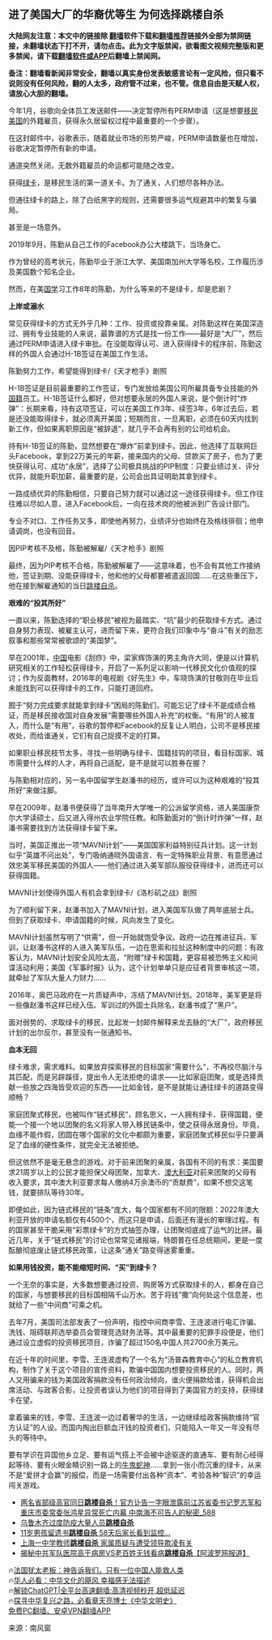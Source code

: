  <!-- 面包屑导航 --> <h2>进了美国大厂的华裔优等生 为何选择跳楼自杀</h2> <p class="notice"><b>大陆网友注意：本文中的链接除 <a href="https://github.com/bannedbook/fanqiang" >翻墙</a>软件下载和<a href="https://github.com/killgcd/justmysocks/blob/master/README.md">翻墙推荐</a>链接外全部为禁网链接，未翻墙状态下打不开，请勿点击。此为文字版禁闻，欲看图文视频完整版和更多禁闻，请下载<a href="https://github.com/bannedbook/fanqiang">翻墙软件或APP</a>后翻墙上禁闻网。</p><p>备注：翻墙看新闻非常安全，翻墙以真实身份发表敏感言论有一定风险，但只看不说则没有任何风险，翻的人太多，政府管不过来，也不管。信息自由是天赋人权，请放心大胆的翻墙。</b></p>  <div class="entry"> <p>今年1月，谷歌向全体员工发送邮件——决定暂停所有PERM申请（这是想要<a href="https://www.bannedbook.org/bnews/tag/%e7%a7%bb%e6%b0%91/" class="st_tag internal_tag" rel="tag" title="标签 移民 下的日志">移民</a><a href="https://www.bannedbook.org/bnews/tag/%e7%be%8e%e5%9b%bd/" class="st_tag internal_tag" rel="tag" title="标签 美国 下的日志">美国</a>的外籍雇员，获得永久居留权过程中最重要的一个步骤）。</p> <p>在这封邮件中，谷歌表示，随着就业市场的形势严峻，PERM申请数量也在增加，谷歌决定暂停所有新的申请。</p> <p>通道突然关闭，无数外籍雇员的命运都可能随之改变。</p> <p>获得<a href="https://www.bannedbook.org/bnews/tag/%e7%bb%bf%e5%8d%a1/" class="st_tag internal_tag" rel="tag" title="标签 绿卡 下的日志">绿卡</a>，是移民生活的第一道关卡。为了通关，人们想尽各种办法。</p> <p>但通往绿卡的路上，除了白纸黑字的规则，还需要很多运气规避其中的繁复与骗局。</p> <p>甚至是一场意外。</p> <p>2019年9月，陈勤从自己工作的Facebook办公大楼跳下，当场身亡。</p> <p>作为曾经的高考状元，陈勤毕业于浙江大学、美国南加州大学等名校，工作履历涉及美国数个知名企业。</p> <p>然而，在美<span class='wp_keywordlink'><a href="https://www.bannedbook.org/forum24/" title="国学传统文化禁书" target="_blank">国学</a></span>习工作8年的陈勤，为什么等来的不是绿卡，却是悲剧？</p> <p><strong>上岸或溺水</strong></p> <p>常见获得绿卡的方式无外乎几种：工作、投资或投靠亲属。对陈勤这样在美国深造过、拥有专业技能的人来说，最靠谱的方式是找一份工作——最好是“大厂”，然后通过PERM申请进入绿卡审批。在没能取得认可、进入获得绿卡的程序前，陈勤这样的外国人会通过H-1B签证在美国工作生活。</p> <p>陈勤努力工作，希望能得到绿卡/《天才枪手》剧照</p> <p>H-1B签证是目前最重要的工作签证，专门发放给美国公司所雇具备专业技能的外<a href="https://www.bannedbook.org/bnews/tag/%E5%9B%BD%E7%B1%8D/" class="st_tag internal_tag" rel="tag" title="标签 国籍 下的日志">国籍</a>员工。H-1B签证什么都好，但对想要永居的外国人来说，是个倒计时“炸弹”：长期来看，持有这项签证，可以在美国工作3年、续签3年，6年过去后，若是还没能取得绿卡，就必须离开美国；短期而言，一旦离职，必须在60天内找到新工作，但如果离职原因是“被辞退”，就几乎不会再有别的公司给机会。</p> <p>持有H-1B签证的陈勤，显然想要在“爆炸”前拿到绿卡。因此，他选择了互联网巨头Facebook，拿到22万美元的年薪，接来国内的父母、贷款买了房子，也为了更快获得认可、成功“永居”，选择了公司极具挑战的PIP制度：只要业绩过关、评分优异，就能升职加薪，最重要的是，公司会出具证明助其拿到绿卡。</p> <p>一路成绩优异的陈勤相信，只要自己努力就可以通过这一途径获得绿卡。但工作往往难以尽如人意，进入Facebook后，一向在技术岗的他被派到广告设计部门。</p> <p>专业不对口、工作任务又多，即使他再努力，业绩评分也始终在及格线徘徊；他申请调岗，也没有回音。</p> <p>因PIP考核不及格，陈勤被解雇/《天才枪手》剧照</p> <p>最终，因为PIP考核不合格，陈勤被解雇了——这意味着，也不会有其他工作接纳他，签证到期、没能获得绿卡，他和他的父母都要被遣返回国……在这些重压下，他在接到解雇通知的当日<a href="https://www.bannedbook.org/bnews/tag/%e8%b7%b3%e6%a5%bc/" class="st_tag internal_tag" rel="tag" title="标签 跳楼 下的日志">跳楼</a><a href="https://www.bannedbook.org/bnews/tag/%e8%87%aa%e6%9d%80/" class="st_tag internal_tag" rel="tag" title="标签 自杀 下的日志">自杀</a>。</p> <p><strong>艰难的“投其所好”</strong></p> <p>一直以来，陈勤选择的“职业移民”被视为最踏实、“坑”最少的获取绿卡方式。通过自身努力表现、被雇主认可，进而留下来，更符合我们印象中与“奋斗”有关的励志叙事和那些常常被歌颂的“美国梦”。</p> <p>早在2001年，<span class='wp_keywordlink_affiliate'><a href="https://www.bannedbook.org/" title="中国" target="_blank">中国</a></span>电影《刮痧》中，梁家辉饰演的男主角许大同，便是以计算机研究相关的工作轻松获得绿卡，开启了一系列足以影响一代移民文化价值观的探讨；作为反面教材，2016年的电视剧《好先生》中，车晓饰演的甘敬则在毕业后未能找到可以获得绿卡的工作，只能打道回府。</p> <p>囿于“努力完成要求就能拿到绿卡”困局的陈勤们，可能忘记了绿卡不是成绩合格证，而是移民接收国对自身发展“需要哪些外国人补充”的权衡。“有用”的人被准入，而什么是“有用”，谷歌的暂停和Facebook的反复让人明白，公司不是移民接收处，而给谁通关，它们有自己捉摸不定的打算。</p>  <p>如果职业移民枝节太多，寻找一些明确与绿卡、国籍挂钩的项目，看目标国家、城市需要什么样的人才，再将自己适配，是不是就可以胜券在握？</p> <p>与陈勤相对应的，另一名中国留学生赵潘书的经历，或许可以为这种艰难的“投其所好”来做注脚。</p> <p>早在2009年，赵潘书便获得了当年南开大学唯一的公派留学资格，进入美国康奈尔大学读硕士，后又进入得州农业学院任教。和陈勤面对的“倒计时炸弹”一样，赵潘书需要找到方法获得绿卡留下来。</p> <p>当时，美国正推出一项“MAVNI计划”——美国国家利益特别征兵计划。这一计划似乎“英雄不问出处”，专门吸纳通晓外国语言、有一定特殊职业背景、有意愿通过效忠美军移民美国的外国人——他们通过进入美军部队服役获得绿卡，进而还可以获得国籍。</p> <p>MAVNI计划使得外国人有机会拿到绿卡/《洛杉矶之战》剧照</p> <p>为了顺利留下来，赵潘书加入了MAVNI计划，进入美国军队做了两年底层士兵。但到了获取绿卡、申请国籍的时候，风向发生了变化。</p> <p>MAVNI计划虽然写明了“供需”，但一开始就饱受争议。政府一边在推进征兵、军训，让赵潘书这样的人进入美军队伍，一边在思索和拉扯这种制度中的问题：有政客认为，MAVNI计划安全风险太高，“附赠”绿卡和国籍，更容易被恐怖主义和间谍活动利用；美国《军事时报》认为，这个计划单单只是应征者背景审核这一项，就牵扯了军队大量人力财力……</p> <p>2016年，奥巴马政府在一片质疑声中，冻结了MAVNI计划。2018年，美军更是将一些像赵潘书这样已经入伍、军训过的外国士兵除名，赵潘书成了“黑户”。</p> <p>面对弱势的、求取绿卡的移民，比起发一封邮件解释来龙去脉的“大厂”，政府移民计划的出尔反尔，甚至没有一张通知书。</p> <p><strong>血本无回</strong></p> <p>绿卡难求，需求难料。如果放弃探索移民的目标国家“需要什么”，不再绞尽脑汁与其匹配，而是另辟蹊径，提出令人无法拒绝的请求——比如家庭团聚，或是选择贡献一些放之四海皆受欢迎的东西——比如金钱，是不是就能让通往绿卡的道路变得顺畅？</p>  <p>家庭团聚式移民，也被叫作“链式移民”，顾名思义，一人拥有绿卡、获得国籍，便能一个接一个地以团聚的名义将家人带入移民链条中，使之获得永居身份。毕竟，血缘不能作假，团圆在哪个国家的文化中都颇为重要，家庭团聚式移民似乎只要满足了血缘的硬性条件，就完全无法被拒绝。</p> <p>但这依然不是毫无悬念的游戏。对于前来团聚的亲属，各国有不同的有求：美国要求21周岁以上的公民才能担保父母团聚，加拿大、<a href="https://www.bannedbook.org/bnews/tag/%e6%be%b3%e5%a4%a7%e5%88%a9%e4%ba%9a/" class="st_tag internal_tag" rel="tag" title="标签 澳大利亚 下的日志">澳大利亚</a>对前来团聚的父母有收入要求，其中澳大利亚要求每人缴纳4万余澳币的“贡献费”，如果不想交这笔钱，就要排队等待30年。</p> <p>即便如此，因为链式移民的“链条”庞大，每个国家都有不同的限额：2022年澳大利亚开放的申请名额仅有4500个，而这只是申请，后面还有漫长的审理过程。有的国家甚至干脆采用“彩票绿卡”的方式抽签办理，让团聚彻底成了运气的比拼。最近几年，关于“链式移民”的讨论也常常见诸报端，特朗普在任总统期间，更是一度酝酿彻底废止链式移民政策，让这条“通关”路变得迷雾重重。</p> <p><strong>如果用钱投资，能不能缩短时间、“买”到绿卡？</strong></p> <p>一个无奈的事实是，大多数想要通过投资、购房等方式获取绿卡的人，都身在自己的国家，与想要移民的目标国相隔千山万水。苦于将钱“撒”向何处这个信息差，也就给了一些“中间商”可乘之机。</p> <p>去年7月，美国司法部发表了一份声明，指控中间商李雪、王连波进行电汇诈骗、洗钱、阻碍联邦选举委员会管理竞选财务法等。其中最重要的犯罪手段便是，他们通过设立虚假的投资移民项目，诈骗了超过150名中国人共2700余万美元。</p> <p>在近十年的时间里，李雪、王连波虚构了一个名为“汤普森教育中心”的私立教育机构，制作了关于这个项目的宣传资料，欺骗中国国内想要投资移民的人。同时，两人又用骗来的钱为美国政客捐款没有任何政治倾向，谁火便捐款给谁，获得机会出席活动、与政客合影，让投资者误认为他们的项目得到了美国官方的支持，获得绿卡在望。</p> <p>拿着骗来的钱，李雪、王连波一边过着奢华的生活，一边继续给政客捐款维持“官方认证”的人设。而国内掏出巨额血汗钱的投资者们，只能陷入一年又一年没有尽头的等待中。</p> <p>要有学识在异国他乡立足、要有运气搭上不会被中途驱逐的直通车、要有耐心经得起等待、要有火眼金睛识别一路上的<span class='wp_keywordlink'><a href="https://www.bannedbook.org/forum2/topic741.html" title="牛鬼蛇神录" target="_blank">牛鬼蛇神</a></span>……拿到一张小而沉重的绿卡，从来不是“爱拼才会赢”的报偿，而是一场需要付出各种“资本”、考验各种“智识”的幸运闯关游戏。</p> <!--<div id="taboola-mid-1"></div>--><ul class='op-related-articles' title='相关阅读'> <li><a href='https://www.bannedbook.org/bnews/comments/20230404/1867921.html' target='_blank'>两名省部级高官同日<b>跳楼自杀</b>！官方讣告一字眼泄露前江苏省委书记罗志军和重庆市委常委张鸿星异常死亡内幕 中南海不可告人的秘密_588</a></li> <li><a href='https://www.bannedbook.org/bnews/renquan/20221124/1815637.html' target='_blank'>乌鲁木齐过度防疫大量人员<b>跳楼自杀</b></a></li> <li><a href='https://www.bannedbook.org/bnews/cnnews/20220725/1762863.html' target='_blank'>11岁男孩留遗书<b>跳楼自杀</b> 58天后家长看到监控…</a></li> <li><a href='https://www.bannedbook.org/bnews/headline/20220213/1691415.html' target='_blank'>上海一中学教师<b>跳楼自杀</b> 家属质疑与遭受领导欺凌有关</a></li> <li><a href='https://www.bannedbook.org/bnews/topimagenews/20220107/1676327.html' target='_blank'>揭秘中共军队医院高干病房VS老百姓无钱看病<b>跳楼自杀</b>【阿波罗网报道】</a></li> </ul> <p class="texttj"> 🔥<a href="https://www.bannedbook.org/bnews/ssgc/20230219/1850782.html" target="_blank">法国犹太老板：神告诉我们，只有一位中国人能救人类</a><br/> 🔥<a href="https://www.bannedbook.org/bnews/comments/20220220/1694796.html" target="_blank">华人必看：中华文化的飓风 幸福感无法描述</a><br/> 🔥<a href="https://github.com/bannedbook/fanqiang/wiki/V2ray%E6%9C%BA%E5%9C%BA" target="_blank">解锁ChatGPT|全平台高速翻墙:高清视频秒开,超低延迟</a><br/> 🔥<a href="https://www.bannedbook.org/bnews/comments/20220808/1768773.html" target="_blank">探寻中华复兴之路，必看章天亮博士《中华文明史》</a><br/> <a href="https://github.com/bannedbook/fanqiang/wiki/%E7%A6%81%E9%97%BB%E7%BD%91%E5%AE%89%E5%8D%93%E7%BF%BB%E5%A2%99%E6%96%B0%E9%97%BBAPP" target="_blank">免费PC翻墙、安卓VPN翻墙APP</a><br/> </p><p class="src-info">来源：南风窗 </p> <a name='sharetosocial'></a> <div style="margin-bottom:5px;padding-bottom:5px;clear:both"> <div id="archive-pix-1" class="banner-ads"> <!-- AuctionX Display platform tag START --> <div id="27602x728x90x621x_ADSLOT1" clicktrack="%%CLICK_URL_ESC%%"></div>  <!-- AuctionX Display platform tag END --> </div> <div id="archive-pix-2" class="banner-ads"> <!-- AuctionX Display platform tag START --> <div id="27556x300x250x621x_ADSLOT1" clicktrack="%%CLICK_URL_ESC%%" style="margin:0 auto;text-align:center"></div>  <!-- AuctionX Display platform tag END --> </div> </div>  <div id="archive-pix-1" class="banner-ads"> <!-- AuctionX Display platform tag START --> <div id="27603x728x90x621x_ADSLOT1" clicktrack="%%CLICK_URL_ESC%%"></div>  <!-- AuctionX Display platform tag END --> </div> </div><!--END ENTRY--> 